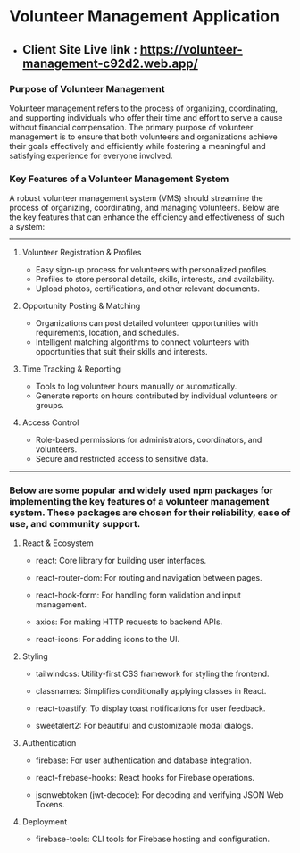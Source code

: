 
# Volunteer Management Application

- ## Client Site Live link : https://volunteer-management-c92d2.web.app/


### Purpose of Volunteer Management

Volunteer management refers to the process of organizing, coordinating, and supporting individuals who offer their time and effort to serve a cause without financial compensation. The primary purpose of volunteer management is to ensure that both volunteers and organizations achieve their goals effectively and efficiently while fostering a meaningful and satisfying experience for everyone involved.


### Key Features of a Volunteer Management System

A robust volunteer management system (VMS) should streamline the process of organizing, coordinating, and managing volunteers. Below are the key features that can enhance the efficiency and effectiveness of such a system:


___



1. Volunteer Registration & Profiles

    - Easy sign-up process for volunteers with personalized profiles.
    - Profiles to store personal details, skills, interests, and availability.
    - Upload photos, certifications, and other relevant documents.

2. Opportunity Posting & Matching
    - Organizations can post detailed volunteer opportunities with requirements, location, and schedules.
    - Intelligent matching algorithms to connect volunteers with opportunities that suit their skills and interests.

  
3. Time Tracking & Reporting

    - Tools to log volunteer hours manually or automatically.
    - Generate reports on hours contributed by individual volunteers or groups.


4. Access Control

    - Role-based permissions for administrators, coordinators, and volunteers.
    - Secure and restricted access to sensitive data.

___

### Below are some popular and widely used npm packages for implementing the key features of a volunteer management system. These packages are chosen for their reliability, ease of use, and community support.


1. React & Ecosystem

   - react: Core library for building user interfaces.

   - react-router-dom: For routing and navigation between pages.

   - react-hook-form: For handling form validation and input management.

   - axios: For making HTTP requests to backend APIs.

   - react-icons: For adding icons to the UI.

2. Styling
   - tailwindcss: Utility-first CSS framework for styling the frontend.

   - classnames: Simplifies conditionally applying classes in React.

   - react-toastify: To display toast notifications for user feedback.

   - sweetalert2: For beautiful and customizable modal dialogs.  

3. Authentication

   - firebase: For user authentication and database integration.

   - react-firebase-hooks: React hooks for Firebase operations.

   - jsonwebtoken (jwt-decode): For decoding and verifying JSON Web Tokens.

4. Deployment

   - firebase-tools: CLI tools for Firebase hosting and configuration.

    